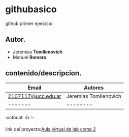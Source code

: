 # githubasico
github primer ejercicio

## Autor.
* Jeremias **Tomllenovich**
* Manuel **Romero**



## contenido/descripcion.

|Email	| Autores|
|-------|--------|
|2107117@ucc.edu.ar|Jeremias Tomllenovich|
|-------|--------|



:octocat:
:+1:
:sparkles:

link del proyecto:[Aula virtual de lab comp 2](https://campusvirtual.ucc.edu.ar/course/view.php?id=6694)

